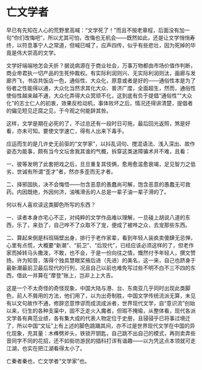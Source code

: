 # 亡文学者

早已有先知在人心的荒野里高喊：“文学死了！”而且不按老章程，后面没有加一句“你们改悔吧”，所以尤其可怕，改悔也无机会——既然如此，还是让文学悄悄寿终，以符息事宁人之常道，但喊已喊了，应声四传，似乎有些悲壮，因为死掉的毕竟是伟大崇高的文学。

文学好端端地怎会夭折？据说病源在于商业社会，万事万物都由市场价值作判断，商业帝君执一切产品的生死仲裁权。有实际利润则兴、无实际利润则汰，画廊与发廊齐飞，书店共饭店一色，通俗性、大众化，原意或者是好的——通俗性本是为了俗者之性能得以通，大众化当然求其化大众、普济广度，全面超生，然而，通俗性使俗性越来越不通，大众化弄得大众冥顽不化，这到底有负于提倡“通俗性”“大众化”的志士仁人的初衷，效果反检动机，事体败坏之后，情况还得讲清楚，提倡者的偏见短见迂腐之见，于今观之何能辞其咎。

这样，文学是期在必死的了，不过总还有一段时日可拖，最后回光返照，煞是好看，亦未可知。要使文学速亡，得有人出来下毒手。

应运而生的是几许史无前驱的“文学家”，以抖乱词句、搅混语法、浅入深出、故作姿态为能事，颇有当今文坛舍我其谁的气概，拆穿这类迷障骗术并不难，且看：

一、彼等发明了此套把戏之后，旦旦重复其伎俩，愈用愈滥愈衰竭，足见智力之低劣，世诚有所谓“歪才”者，然亦多歪而无才者。

二、择邪固执，决不会悔悟——勿含恶意的愚蠢尚可解，饱含恶意的愚蠢无可救药。内因既绝，外因何济，油嘴滑舌的人总是一辈子油一辈子滑的了。

何以有人喜欢读这类脚色所写的东西？

一、读者本身亦宅心不正，对纯粹的文学作品难以理解，一旦碰上胡说八道的东西，乐了，来劲了，自己哗不了众取不了宠，便成了被哗之众，去宠那些东西。

二、算起来倒是科班隔壁出身，排行于老作家辈，看到年轻人装疯卖傻肆无忌惮，心里有点慌，大概要“新潮”、“前卫”、“后现代”，已经应该必须这样的了，但老作家而掉转马头撒泼，不敢，也不会，于是一份向往之情，慨然付予年轻人，撰文赞扬，许为知音，落得个独具慧眼奖掖后进（先进）的美名，这一来，自己也跻身于最新潮最前卫最后现代的行列，况且自己以前也难免写过些不明不白不三不四的东西，借此一并算在“摩登”账上，岂非上上大吉。

这是一个不太奇怪的奇怪现象，中国大陆与港、台、东南亚几乎同时出现此类脚色，前人不屑用的方法，他们用了，以为出奇制胜，中国文学传统流派无算，未见有以文句故作不通，修辞恣意悖谬而成流成派者，世界现代文学，自“意识流”创始以来，衍生的各种支渠中，固不乏走火入魔者，但瑕不掩瑜，从整体看，现代各派文学各有典范业绩，各有集大成的代表人物定位于史册，且骎骎乎已将事过境迁了，所以中国“文坛”上有上述的脚色跳踊其间，亦不过是世界现代文学在中国的异化现象，充其量：木榫劈斧头，铁锁开钥匙，自己跳不出自己的模式，再则卖弄些音同字不同的花招，还不如街坊游民的插科打诨有谐趣——以为凭这点本领就可走江湖，也实在把江湖看得太小了。

亡秦者秦也，亡文学者“文学家”也。